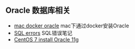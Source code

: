 ## Oracle 数据库相关
- [mac docker oracle](mac_docker_oracle.md) mac下通过docker安装Oracle
- [SQL errors](sql_errors.md) SQL错误笔记
- [CentOS 7 install Oracle 11g](centos_install.md)